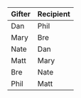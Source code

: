 |Gifter|Recipient|
| --- | --- |
|Dan|Phil|
|Mary|Bre|
|Nate|Dan|
|Matt|Mary|
|Bre|Nate|
|Phil|Matt|